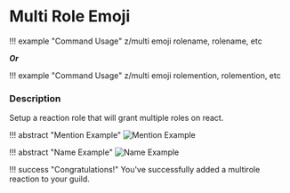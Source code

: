 # Multi Role Emoji

!!! example "Command Usage"
    z/multi emoji rolename, rolename, etc

***Or*** 

!!! example "Command Usage"
    z/multi emoji rolemention, rolemention, etc


### Description

Setup a reaction role that will grant multiple roles on react.

!!! abstract "Mention Example"
    ![Mention Example](http://i.imjake.me/files/uqz3l.png)

!!! abstract "Name Example"
    ![Name Example](http://i.imjake.me/files/e99gu.png)

!!! success "Congratulations!"
    You've successfully added a multirole reaction to your guild.
